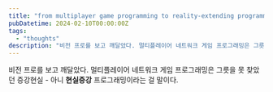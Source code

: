```yaml
---
title: "from multiplayer game programming to reality-extending programming"
pubDatetime: 2024-02-10T00:00:00Z
tags:
  - "thoughts"
description: "비전 프로를 보고 깨달았다. 멀티플레이어 네트워크 게임 프로그래밍은 그릇을 못 찾았던 증강현실 - 아니 현실증강 프로그래밍이라는 걸 말이다."
---
```


비전 프로를 보고 깨달았다. 멀티플레이어 네트워크 게임 프로그래밍은 그릇을 못 찾았던 증강현실 - 아니 **현실증강** 프로그래밍이라는 걸 말이다.
